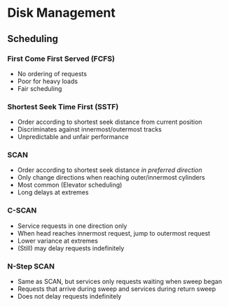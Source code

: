 # Disk Management

## Scheduling

### First Come First Served (FCFS)
- No ordering of requests
- Poor for heavy loads
- Fair scheduling

### Shortest Seek Time First (SSTF)
- Order according to shortest seek distance from current position
- Discriminates against innermost/outermost tracks
- Unpredictable and unfair performance

### SCAN 
- Order according to shortest seek distance *in preferred direction*
- Only change directions when reaching outer/innermost cylinders
- Most common (Elevator scheduling)
- Long delays at extremes

### C-SCAN
- Service requests in one direction only
- When head reaches innermost request, jump to outermost request
- Lower variance at extremes
- (Still) may delay requests indefinitely

### N-Step SCAN
- Same as SCAN, but services only requests waiting when sweep began
- Requests that arrive during sweep and services during return sweep
- Does not delay requests indefinitely
